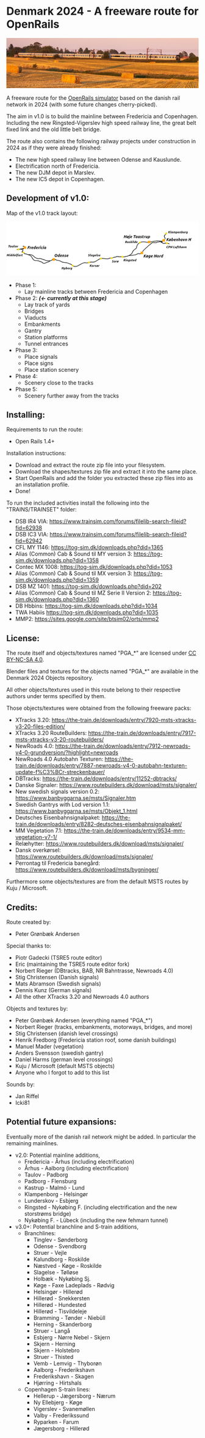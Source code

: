 
# Denmark 2024 - A freeware route for OpenRails

![Denmark 2024](./ROUTES/OR_DK24/DK24_small.png)

A freeware route for the [OpenRails simulator](https://www.openrails.org/) based on the danish rail network in 2024 (with some future changes cherry-picked).

The aim in v1.0 is to build the mainline between Fredericia and Copenhagen. Including the new Ringsted-Vigerslev high speed railway line, the great belt fixed link and the old little belt bridge.

The route also contains the following railway projects under construction in 2024 as if they were already finished:
- The new high speed railway line between Odense and Kauslunde.
- Electrification north of Fredericia.
- The new DJM depot in Marslev.
- The new IC5 depot in Copenhagen.

## Development of v1.0:

Map of the v1.0 track layout:

![Denmark 2024 v1.0 Map](./ROUTES/OR_DK24/Map_whitebg.png)

- Phase 1:
	- Lay mainline tracks between Fredericia and Copenhagen
- Phase 2: **_(<- currently at this stage)_**
	- Lay track of yards
	- Bridges
	- Viaducts
	- Embankments
	- Gantry
	- Station platforms
	- Tunnel entrances
- Phase 3:
	- Place signals
	- Place signs
	- Place station scenery
- Phase 4:
	- Scenery close to the tracks
- Phase 5:
	- Scenery further away from the tracks

## Installing:

Requirements to run the route:
- Open Rails 1.4+

Installation instructions:
- Download and extract the route zip file into your filesystem.
- Download the shapes/textures zip file and extract it into the same place.
- Start OpenRails and add the folder you extracted these zip files into as an installation profile.
- Done!

To run the included activities install the following into the "TRAINS/TRAINSET" folder:
- DSB IR4 VIA: https://www.trainsim.com/forums/filelib-search-fileid?fid=62938
- DSB IC3 VIA: https://www.trainsim.com/forums/filelib-search-fileid?fid=62942
- CFL MY 1146: https://tog-sim.dk/downloads.php?did=1365
- Alias (Common) Cab & Sound til MY version 3: https://tog-sim.dk/downloads.php?did=1358
- Contec MX 1008: https://tog-sim.dk/downloads.php?did=1053
- Alias (Common) Cab & Sound til MX version 3: https://tog-sim.dk/downloads.php?did=1359
- DSB MZ 1401: https://tog-sim.dk/downloads.php?did=202
- Alias (Common) Cab & Sound til MZ Serie II Version 2: https://tog-sim.dk/downloads.php?did=1360
- DB Hbbins: https://tog-sim.dk/downloads.php?did=1034
- TWA Habiis https://tog-sim.dk/downloads.php?did=1035
- MMP2: https://sites.google.com/site/btsim02/orts/mmp2


## License:

The route itself and objects/textures named "PGA_\*" are licensed under [CC BY-NC-SA 4.0](https://creativecommons.org/licenses/by-nc-sa/4.0/).

Blender files and textures for the objects named "PGA_\*" are available in the Denmark 2024 Objects repository.

All other objects/textures used in this route belong to their respective authors under terms specified by them.

Those objects/textures were obtained from the following freeware packs:
- XTracks 3.20: https://the-train.de/downloads/entry/7920-msts-xtracks-v3-20-files-edition/
- XTracks 3.20 RouteBuilders: https://the-train.de/downloads/entry/7917-msts-xtracks-v3-20-routebuilders/
- NewRoads 4.0: https://the-train.de/downloads/entry/7912-newroads-v4-0-grundversion/?highlight=newroads
- NewRoads 4.0 Autobahn Texturen: https://the-train.de/downloads/entry/7887-newroads-v4-0-autobahn-texturen-update-f%C3%BCr-streckenbauer/
- DBTracks: https://the-train.de/downloads/entry/11252-dbtracks/
- Danske Signaler: https://www.routebuilders.dk/download/msts/signaler/
- New swedish signals version 0.2: https://www.banbyggarna.se/msts/Signaler.htm
- Swedish Gantrys with Lod version 1.1: https://www.banbyggarna.se/msts/Objekt_1.html
- Deutsches Eisenbahnsignalpaket: https://the-train.de/downloads/entry/8282-deutsches-eisenbahnsignalpaket/
- MM Vegetation 7.1: https://the-train.de/downloads/entry/9534-mm-vegetation-v7-1/
- Relæhytter: https://www.routebuilders.dk/download/msts/signaler/
- Dansk overkørsel: https://www.routebuilders.dk/download/msts/signaler/
- Perrontag til Fredericia banegård: https://www.routebuilders.dk/download/msts/bygninger/

Furthermore some objects/textures are from the default MSTS routes by Kuju / Microsoft.


## Credits:

Route created by:
- Peter Grønbæk Andersen

Special thanks to:
- Piotr Gadecki (TSRE5 route editor)
- Eric (maintaining the TSRE5 route editor fork)
- Norbert Rieger (DBtracks, BAB, NR Bahntrasse, Newroads 4.0)
- Stig Christensen (Danish signals)
- Mats Abramson (Swedish signals)
- Dennis Kunz (German signals)
- All the other XTracks 3.20 and Newroads 4.0 authors

Objects and textures by:
- Peter Grønbæk Andersen (everything named "PGA_*")
- Norbert Rieger (tracks, embankments, motorways, bridges, and more)
- Stig Christensen (danish level crossings)
- Henrik Fredborg (Fredericia station roof, some danish buildings)
- Manuel Mader (vegetation)
- Anders Svensson (swedish gantry)
- Daniel Harms (german level crossings)
- Kuju / Microsoft (default MSTS objects)
- Anyone who I forgot to add to this list

Sounds by:
- Jan Riffel
- Icki81


## Potential future expansions:

Eventually more of the danish rail network might be added. In particular the remaining mainlines.

- v2.0: Potential mainline additions,
	- Fredericia - Århus (including electrification)
	- Århus - Aalborg (including electrification)
	- Taulov - Padborg
	- Padborg - Flensburg
	- Kastrup - Malmö - Lund
	- Klampenborg - Helsingør
	- Lunderskov - Esbjerg
	- Ringsted - Nykøbing F. (including electrification and the new storstrøms bridge)
	- Nykøbing F. - Lübeck (including the new fehmarn tunnel)
- v3.0+: Potential branchline and S-train additions,
	- Branchlines:
		- Tinglev - Sønderborg
		- Odense - Svendborg
		- Struer - Vejle
		- Kalundborg - Roskilde
		- Næstved - Køge - Roskilde
		- Slagelse - Tølløse
		- Holbæk - Nykøbing Sj.
		- Køge - Faxe Ladeplads - Rødvig
		- Helsingør - Hillerød
		- Hillerød - Snekkersten
		- Hillerød - Hundested
		- Hillerød - Tisvildeleje
		- Bramming - Tønder - Niebüll
		- Herning - Skanderborg
		- Struer - Langå
		- Esbjerg - Nørre Nebel - Skjern
		- Skjern - Herning
		- Skjern - Holstebro
		- Struer - Thisted
		- Vemb - Lemvig - Thyborøn
		- Aalborg - Frederikshavn
		- Frederikshavn - Skagen
		- Hjørring - Hirtshals
	- Copenhagen S-train lines:
		- Hellerup - Jægersborg - Nærum
		- Ny Ellebjerg - Køge
		- Vigerslev - Svanemøllen
		- Valby - Frederikssund
		- Ryparken - Farum
		- Jægersborg - Hillerød
